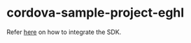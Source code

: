 # cordova-sample-project-eghl



Refer [here](https://github.com/eGHL/cordova-plugin-eghl) on how to integrate the SDK.
